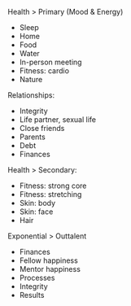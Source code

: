 Health > Primary (Mood & Energy)
- Sleep
- Home
- Food
- Water
- In-person meeting
- Fitness: cardio
- Nature

Relationships:
- Integrity
- Life partner, sexual life
- Close friends
- Parents
- Debt
- Finances

Health > Secondary:
- Fitness: strong core
- Fitness: stretching
- Skin: body
- Skin: face
- Hair

Exponential > Outtalent
- Finances
- Fellow happiness
- Mentor happiness
- Processes
- Integrity
- Results
